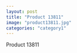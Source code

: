 ```yaml
---
layout: post
title: "Product 13811"
image: "product13811.jpg"
categories: "category1"
---
```

Product 13811
